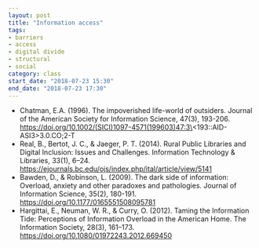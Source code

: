 ```yaml
---
layout: post
title: "Information access"
tags: 
- barriers
- access
- digital divide
- structural
- social
category: class
start_date: "2018-07-23 15:30"
end_date: "2018-07-23 17:30"
---
```


- Chatman, E.A. (1996). The impoverished life-world of outsiders. Journal of the American Society for Information Science, 47(3), 193-206. https://doi.org/10.1002/(SICI)1097-4571(199603)47:3\<193::AID-ASI3\>3.0.CO;2-T
- Real, B., Bertot, J. C., & Jaeger, P. T. (2014). Rural Public Libraries and Digital Inclusion: Issues and Challenges. Information Technology & Libraries, 33(1), 6–24. https://ejournals.bc.edu/ojs/index.php/ital/article/view/5141
- Bawden, D., & Robinson, L. (2009). The dark side of information: Overload, anxiety and other paradoxes and pathologies. Journal of Information Science, 35(2), 180-191. https://doi.org/10.1177/0165551508095781
- Hargittai, E., Neuman, W. R., & Curry, O. (2012). Taming the Information Tide: Perceptions of Information Overload in the American Home. The Information Society, 28(3), 161–173. https://doi.org/10.1080/01972243.2012.669450
